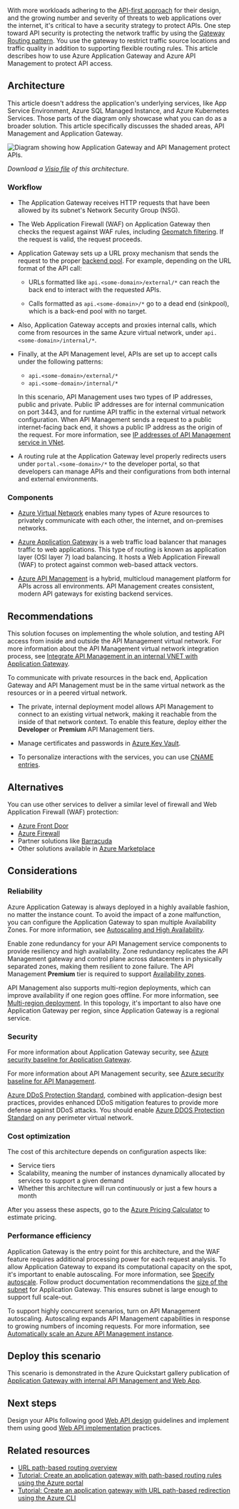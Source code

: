With more workloads adhering to the [API-first approach](https://swagger.io/resources/articles/adopting-an-api-first-approach/) for their design, and the growing number and severity of threats to web applications over the internet, it's critical to have a security strategy to protect APIs. One step toward API security is protecting the network traffic by using the [Gateway Routing pattern](../../../patterns/gateway-routing.yml). You use the gateway to restrict traffic source locations and traffic quality in addition to supporting flexible routing rules. This article describes how to use Azure Application Gateway and Azure API Management to protect API access.

## Architecture

This article doesn't address the application's underlying services, like App Service Environment, Azure SQL Managed Instance, and Azure Kubernetes Services. Those parts of the diagram only showcase what you can do as a broader solution. This article specifically discusses the shaded areas, API Management and Application Gateway.

![Diagram showing how Application Gateway and API Management protect APIs.](../_images/protect-apis.png)

*Download a [Visio file](https://arch-center.azureedge.net/protect-apis.vsdx) of this architecture.*

### Workflow

- The Application Gateway receives HTTP requests that have been allowed by its subnet's Network Security Group (NSG).

- The Web Application Firewall (WAF) on Application Gateway then checks the request against WAF rules, including [Geomatch filtering](/azure/web-application-firewall/ag/geomatch-custom-rules). If the request is valid, the request proceeds.

- Application Gateway sets up a URL proxy mechanism that sends the request to the proper [backend pool](/azure/application-gateway/application-gateway-components#backend-pools). For example, depending on the URL format of the API call:

  - URLs formatted like `api.<some-domain>/external/*` can reach the back end to interact with the requested APIs.

  - Calls formatted as `api.<some-domain>/*` go to a dead end (sinkpool), which is a back-end pool with no target.

- Also, Application Gateway accepts and proxies internal calls, which come from resources in the same Azure virtual network, under `api.<some-domain>/internal/*`.

- Finally, at the API Management level, APIs are set up to accept calls under the following patterns:

  - `api.<some-domain>/external/*`
  - `api.<some-domain>/internal/*`

  In this scenario, API Management uses two types of IP addresses, public and private. Public IP addresses are for internal communication on port 3443, and for runtime API traffic in the external virtual network configuration. When API Management sends a request to a public internet-facing back end, it shows a public IP address as the origin of the request. For more information, see [IP addresses of API Management service in VNet](/azure/api-management/api-management-howto-ip-addresses#ip-addresses-of-api-management-service-in-vnet).

- A routing rule at the Application Gateway level properly redirects users under `portal.<some-domain>/*` to the developer portal, so that developers can manage APIs and their configurations from both internal and external environments.

### Components

- [Azure Virtual Network](https://azure.microsoft.com/services/virtual-network/) enables many types of Azure resources to privately communicate with each other, the internet, and on-premises networks.

- [Azure Application Gateway](https://azure.microsoft.com/services/application-gateway/) is a web traffic load balancer that manages traffic to web applications. This type of routing is known as application layer (OSI layer 7) load balancing. It hosts a Web Application Firewall (WAF) to protect against common web-based attack vectors.

- [Azure API Management](https://azure.microsoft.com/services/api-management/) is a hybrid, multicloud management platform for APIs across all environments. API Management creates consistent, modern API gateways for existing backend services.

## Recommendations

This solution focuses on implementing the whole solution, and testing API access from inside and outside the API Management virtual network. For more information about the API Management virtual network integration process, see [Integrate API Management in an internal VNET with Application Gateway](/azure/api-management/api-management-howto-integrate-internal-vnet-appgateway).

To communicate with private resources in the back end, Application Gateway and API Management must be in the same virtual network as the resources or in a peered virtual network.

- The private, internal deployment model allows API Management to connect to an existing virtual network, making it reachable from the inside of that network context. To enable this feature, deploy either the **Developer** or **Premium** API Management tiers.

- Manage certificates and passwords in [Azure Key Vault](/azure/key-vault/general/basic-concepts).

- To personalize interactions with the services, you can use [CNAME entries](/azure/dns/dns-web-sites-custom-domain).

## Alternatives

You can use other services to deliver a similar level of firewall and Web Application Firewall (WAF) protection:

  - [Azure Front Door](/azure/frontdoor/front-door-overview)
  - [Azure Firewall](/azure/firewall/overview)
  - Partner solutions like [Barracuda](https://azuremarketplace.microsoft.com/marketplace/apps/barracudanetworks.waf)
  - Other solutions available in [Azure Marketplace](https://azure.microsoft.com/partners/marketplace/)

## Considerations

### Reliability

Azure Application Gateway is always deployed in a highly available fashion, no matter the instance count. To avoid the impact of a zone malfunction, you can configure the Application Gateway to span multiple Availability Zones. For more information, see [Autoscaling and High Availability](/azure/application-gateway/application-gateway-autoscaling-zone-redundant#autoscaling-and-high-availability).

Enable zone redundancy for your API Management service components to provide resiliency and high availability. Zone redundancy replicates the API Management gateway and control plane across datacenters in physically separated zones, making them resilient to zone failure. The API Management **Premium** tier is required to support [Availability zones](/azure/api-management/high-availability#availability-zones).

API Management also supports multi-region deployments, which can improve availability if one region goes offline. For more information, see [Multi-region deployment](/azure/api-management/high-availability#multi-region-deployment). In this topology, it's important to also have one Application Gateway per region, since Application Gateway is a regional service.

### Security

For more information about Application Gateway security, see [Azure security baseline for Application Gateway](/security/benchmark/azure/baselines/application-gateway-security-baseline). 

For more information about API Management security, see [Azure security baseline for API Management](/security/benchmark/azure/baselines/api-management-security-baseline).

[Azure DDoS Protection Standard](/azure/ddos-protection/ddos-protection-overview), combined with application-design best practices, provides enhanced DDoS mitigation features to provide more defense against DDoS attacks. You should enable [Azure DDOS Protection Standard](/azure/ddos-protection/ddos-protection-overview) on any perimeter virtual network.

### Cost optimization

The cost of this architecture depends on configuration aspects like:
- Service tiers
- Scalability, meaning the number of instances dynamically allocated by services to support a given demand
- Whether this architecture will run continuously or just a few hours a month

After you assess these aspects, go to the [Azure Pricing Calculator](https://azure.microsoft.com/pricing/calculator/) to estimate pricing.

### Performance efficiency

Application Gateway is the entry point for this architecture, and the WAF feature requires additional processing power for each request analysis. To allow Application Gateway to expand its computational capacity on the spot, it's important to enable autoscaling. For more information, see [Specify autoscale](/azure/application-gateway/tutorial-autoscale-ps#specify-autoscale). Follow product documentation recommendations the [size of the subnet](/azure/application-gateway/configuration-infrastructure#size-of-the-subnet) for Application Gateway. This ensures subnet is large enough to support full scale-out.

To support highly concurrent scenarios, turn on API Management autoscaling. Autoscaling expands API Management capabilities in response to growing numbers of incoming requests. For more information, see [Automatically scale an Azure API Management instance](/azure/api-management/api-management-howto-autoscale).

## Deploy this scenario 

This scenario is demonstrated in the Azure Quickstart gallery publication of [Application Gateway with internal API Management and Web App](/samples/azure/azure-quickstart-templates/private-webapp-with-app-gateway-and-apim/).

## Next steps

Design your APIs following good [Web API design](../../../best-practices/api-design.md) guidelines and implement them using good [Web API implementation](../../../best-practices/api-implementation.md) practices.

## Related resources

- [URL path-based routing overview](/azure/application-gateway/url-route-overview)
- [Tutorial: Create an application gateway with path-based routing rules using the Azure portal](/azure/application-gateway/create-url-route-portal)
- [Tutorial: Create an application gateway with URL path-based redirection using the Azure CLI](/azure/application-gateway/tutorial-url-redirect-cli)
